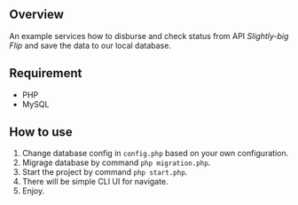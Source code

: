 ## Overview

An example services how to disburse and check status from API *Slightly-big Flip* and save the data to our local database.

## Requirement

- PHP
- MySQL

## How to use

1. Change database config in `config.php` based on your own configuration.
2. Migrage database by command `php migration.php`.
3. Start the project by command `php start.php`.
4. There will be simple CLI UI for navigate.
5. Enjoy.